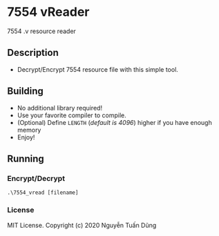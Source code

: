 # 7554 vReader

7554 .v resource reader

## Description

-   Decrypt/Encrypt 7554 resource file with this simple tool.

## Building

-   No additional library required!
-   Use your favorite compiler to compile.
-   (Optional) Define `LENGTH` (_default is 4096_) higher if you have enough memory
-   Enjoy!

## Running

### Encrypt/Decrypt

`.\7554_vread [filename]`

### License

MIT License. Copyright (c) 2020 Nguyễn Tuấn Dũng